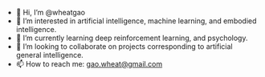 - 👋 Hi, I’m @wheatgao
- 👀 I’m interested in artificial intelligence, machine learning, and embodied intelligence. 
- 🌱 I’m currently learning deep reinforcement learning, and psychology.
- 💞️ I’m looking to collaborate on projects corresponding to artificial general intelligence.
- 📫 How to reach me: gao.wheat@gmail.com

<!---
wheatgao/wheatgao is a ✨ special ✨ repository because its `README.md` (this file) appears on your GitHub profile.
You can click the Preview link to take a look at your changes.
--->
